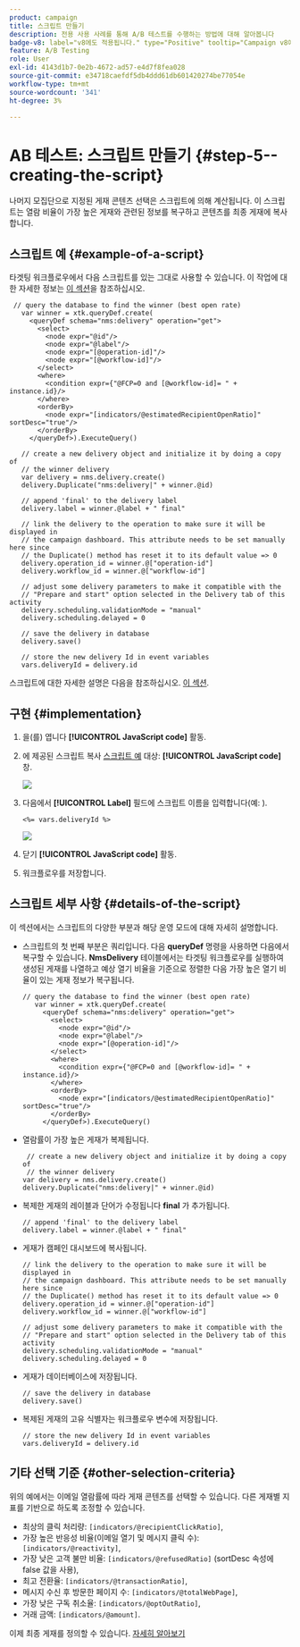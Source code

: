 ```yaml
---
product: campaign
title: 스크립트 만들기
description: 전용 사용 사례를 통해 A/B 테스트를 수행하는 방법에 대해 알아봅니다
badge-v8: label="v8에도 적용됩니다." type="Positive" tooltip="Campaign v8에도 적용됩니다."
feature: A/B Testing
role: User
exl-id: 4143d1b7-0e2b-4672-ad57-e4d7f8fea028
source-git-commit: e34718caefdf5db4ddd61db601420274be77054e
workflow-type: tm+mt
source-wordcount: '341'
ht-degree: 3%

---
```


# AB 테스트: 스크립트 만들기 {#step-5--creating-the-script}


나머지 모집단으로 지정된 게재 콘텐츠 선택은 스크립트에 의해 계산됩니다. 이 스크립트는 열람 비율이 가장 높은 게재와 관련된 정보를 복구하고 콘텐츠를 최종 게재에 복사합니다.

## 스크립트 예 {#example-of-a-script}

타겟팅 워크플로우에서 다음 스크립트를 있는 그대로 사용할 수 있습니다. 이 작업에 대한 자세한 정보는 [이 섹션](#implementation)을 참조하십시오.

```
 // query the database to find the winner (best open rate)
   var winner = xtk.queryDef.create(
     <queryDef schema="nms:delivery" operation="get">
       <select>
         <node expr="@id"/>
         <node expr="@label"/>
         <node expr="[@operation-id]"/>
         <node expr="[@workflow-id]"/>
       </select>
       <where>
         <condition expr={"@FCP=0 and [@workflow-id]= " + instance.id}/>
       </where>
       <orderBy>
         <node expr="[indicators/@estimatedRecipientOpenRatio]" sortDesc="true"/>
       </orderBy>
     </queryDef>).ExecuteQuery()
   
   // create a new delivery object and initialize it by doing a copy of
   // the winner delivery
   var delivery = nms.delivery.create()
   delivery.Duplicate("nms:delivery|" + winner.@id)

   // append 'final' to the delivery label
   delivery.label = winner.@label + " final"

   // link the delivery to the operation to make sure it will be displayed in
   // the campaign dashboard. This attribute needs to be set manually here since 
   // the Duplicate() method has reset it to its default value => 0
   delivery.operation_id = winner.@["operation-id"]
   delivery.workflow_id = winner.@["workflow-id"]

   // adjust some delivery parameters to make it compatible with the 
   // "Prepare and start" option selected in the Delivery tab of this activity
   delivery.scheduling.validationMode = "manual"
   delivery.scheduling.delayed = 0
 
   // save the delivery in database
   delivery.save()
 
   // store the new delivery Id in event variables
   vars.deliveryId = delivery.id
```

스크립트에 대한 자세한 설명은 다음을 참조하십시오. [이 섹션](#details-of-the-script).

## 구현 {#implementation}

1. 을(를) 엽니다 **[!UICONTROL JavaScript code]** 활동.
1. 에 제공된 스크립트 복사 [스크립트 예](#example-of-a-script) 대상: **[!UICONTROL JavaScript code]** 창.

   ![](assets/use_case_abtesting_configscript_002.png)

1. 다음에서 **[!UICONTROL Label]** 필드에 스크립트 이름을 입력합니다(예: ).

   ```
   <%= vars.deliveryId %>
   ```

   ![](assets/use_case_abtesting_configscript_003.png)

1. 닫기 **[!UICONTROL JavaScript code]** 활동.
1. 워크플로우를 저장합니다.

## 스크립트 세부 사항 {#details-of-the-script}

이 섹션에서는 스크립트의 다양한 부분과 해당 운영 모드에 대해 자세히 설명합니다.

* 스크립트의 첫 번째 부분은 쿼리입니다. 다음 **queryDef** 명령을 사용하면 다음에서 복구할 수 있습니다. **NmsDelivery** 테이블에서는 타겟팅 워크플로우를 실행하여 생성된 게재를 나열하고 예상 열기 비율을 기준으로 정렬한 다음 가장 높은 열기 비율이 있는 게재 정보가 복구됩니다.

  ```
  // query the database to find the winner (best open rate)
     var winner = xtk.queryDef.create(
       <queryDef schema="nms:delivery" operation="get">
         <select>
           <node expr="@id"/>
           <node expr="@label"/>
           <node expr="[@operation-id]"/>
         </select>
         <where>
           <condition expr={"@FCP=0 and [@workflow-id]= " + instance.id}/>
         </where>
         <orderBy>
           <node expr="[indicators/@estimatedRecipientOpenRatio]" sortDesc="true"/>
         </orderBy>
       </queryDef>).ExecuteQuery()
  ```

* 열람률이 가장 높은 게재가 복제됩니다.

  ```
   // create a new delivery object and initialize it by doing a copy of
   // the winner delivery
  var delivery = nms.delivery.create()
  delivery.Duplicate("nms:delivery|" + winner.@id)
  ```

* 복제한 게재의 레이블과 단어가 수정됩니다 **final** 가 추가됩니다.

  ```
  // append 'final' to the delivery label
  delivery.label = winner.@label + " final"
  ```

* 게재가 캠페인 대시보드에 복사됩니다.

  ```
  // link the delivery to the operation to make sure it will be displayed in
  // the campaign dashboard. This attribute needs to be set manually here since 
  // the Duplicate() method has reset it to its default value => 0
  delivery.operation_id = winner.@["operation-id"]
  delivery.workflow_id = winner.@["workflow-id"]
  ```

  ```
  // adjust some delivery parameters to make it compatible with the 
  // "Prepare and start" option selected in the Delivery tab of this activity
  delivery.scheduling.validationMode = "manual"
  delivery.scheduling.delayed = 0
  ```

* 게재가 데이터베이스에 저장됩니다.

  ```
  // save the delivery in database
  delivery.save()
  ```

* 복제된 게재의 고유 식별자는 워크플로우 변수에 저장됩니다.

  ```
  // store the new delivery Id in event variables
  vars.deliveryId = delivery.id
  ```

## 기타 선택 기준 {#other-selection-criteria}

위의 예에서는 이메일 열람률에 따라 게재 콘텐츠를 선택할 수 있습니다. 다른 게재별 지표를 기반으로 하도록 조정할 수 있습니다.

* 최상의 클릭 처리량: `[indicators/@recipientClickRatio]`,
* 가장 높은 반응성 비율(이메일 열기 및 메시지 클릭 수): `[indicators/@reactivity]`,
* 가장 낮은 고객 불만 비율: `[indicators/@refusedRatio]` (sortDesc 속성에 false 값을 사용),
* 최고 전환율: `[indicators/@transactionRatio]`,
* 메시지 수신 후 방문한 페이지 수: `[indicators/@totalWebPage]`,
* 가장 낮은 구독 취소율: `[indicators/@optOutRatio]`,
* 거래 금액: `[indicators/@amount]`.

이제 최종 게재를 정의할 수 있습니다. [자세히 알아보기](a-b-testing-uc-final-delivery.md)

